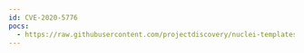 ```yaml
---
id: CVE-2020-5776
pocs:
  - https://raw.githubusercontent.com/projectdiscovery/nuclei-templates/master/cves/CVE-2020-5776.yaml
---
```

